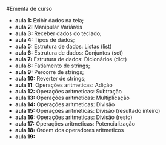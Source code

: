 #Ementa de curso
* **aula 1:** Exibir dados na tela;
* **aula 2:** Manipular Variáreis
* **aula 3:** Receber dados do teclado;
* **aula 4:** Tipos de dados;
* **aula 5:** Estrutura de dados: Listas (list)
* **aula 6:** Estrutura de dados: Conjuntos (set)
* **aula 7:** Estrutura de dados: Dicionários (dict)
* **aula 8:** Fatiamento de strings;
* **aula 9:** Percorre de strings;
* **aula 10:** Reverter de strings;
* **aula 11:** Operações aritmeticas: Adição
* **aula 12:** Operações aritmeticas: Subtração
* **aula 13:** Operações aritmeticas: Multiplicação
* **aula 14:** Operações aritmeticas: Divisão
* **aula 15:** Operações aritmeticas: Divisão (resultado inteiro)
* **aula 16:** Operações aritmeticas: Divisão (resto)
* **aula 17:** Operações aritmeticas: Potencialização
* **aula 18:** Ordem dos operadores aritmeticos
* **aula 19:** 